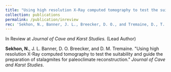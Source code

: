 ```yaml
---
title: "Using high resolution X-Ray computed tomography to test the suitability and guide the preparation of stalagmites for paleoclimate reconstruction."
collection: publications
permalink: /publication/inreview
rec: 'Sekhon, N., Banner, J. L., Breecker, D. O., and Tremaine, D., T. &quot;Using high resolution X-Ray computed tomography to test the suitability and guide the preparation of stalagmites for paleoclimate reconstruction.&quot; <i>Journal of Cave and Karst Studies</i>.'
---
```


In Review at <i>Journal of Cave and Karst Studies.</i> (Lead Author)

**Sekhon, N.**, J. L. Banner, D. O. Breecker, and D. M. Tremaine. &quot;Using high resolution X-Ray computed tomography to test the suitability and guide the preparation of stalagmites for paleoclimate reconstruction.&quot; <i>Journal of Cave and Karst Studies</i>.
